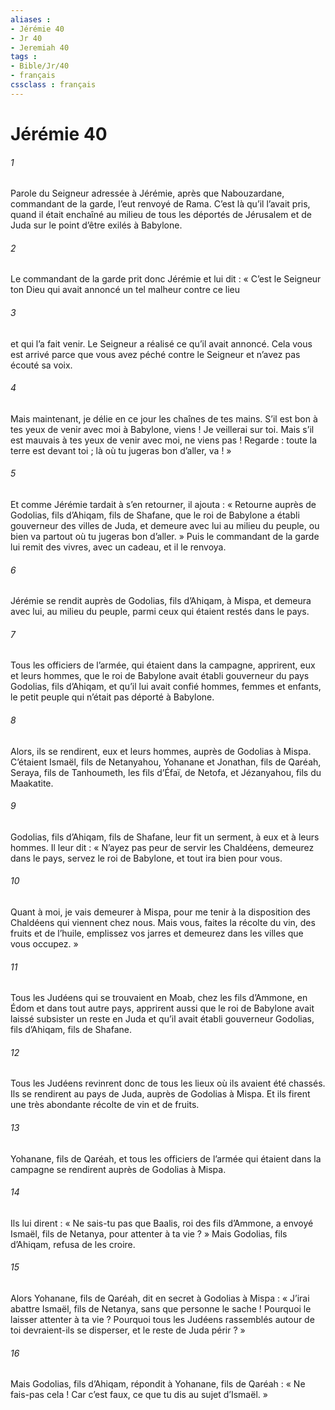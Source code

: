 ```yaml
---
aliases : 
- Jérémie 40
- Jr 40
- Jeremiah 40
tags : 
- Bible/Jr/40
- français
cssclass : français
---
```


# Jérémie 40

###### 1
Parole du Seigneur adressée à Jérémie, après que Nabouzardane, commandant de la garde, l’eut renvoyé de Rama. C’est là qu’il l’avait pris, quand il était enchaîné au milieu de tous les déportés de Jérusalem et de Juda sur le point d’être exilés à Babylone.
###### 2
Le commandant de la garde prit donc Jérémie et lui dit : « C’est le Seigneur ton Dieu qui avait annoncé un tel malheur contre ce lieu
###### 3
et qui l’a fait venir. Le Seigneur a réalisé ce qu’il avait annoncé. Cela vous est arrivé parce que vous avez péché contre le Seigneur et n’avez pas écouté sa voix.
###### 4
Mais maintenant, je délie en ce jour les chaînes de tes mains. S’il est bon à tes yeux de venir avec moi à Babylone, viens ! Je veillerai sur toi. Mais s’il est mauvais à tes yeux de venir avec moi, ne viens pas ! Regarde : toute la terre est devant toi ; là où tu jugeras bon d’aller, va ! »
###### 5
Et comme Jérémie tardait à s’en retourner, il ajouta : « Retourne auprès de Godolias, fils d’Ahiqam, fils de Shafane, que le roi de Babylone a établi gouverneur des villes de Juda, et demeure avec lui au milieu du peuple, ou bien va partout où tu jugeras bon d’aller. » Puis le commandant de la garde lui remit des vivres, avec un cadeau, et il le renvoya.
###### 6
Jérémie se rendit auprès de Godolias, fils d’Ahiqam, à Mispa, et demeura avec lui, au milieu du peuple, parmi ceux qui étaient restés dans le pays.
###### 7
Tous les officiers de l’armée, qui étaient dans la campagne, apprirent, eux et leurs hommes, que le roi de Babylone avait établi gouverneur du pays Godolias, fils d’Ahiqam, et qu’il lui avait confié hommes, femmes et enfants, le petit peuple qui n’était pas déporté à Babylone.
###### 8
Alors, ils se rendirent, eux et leurs hommes, auprès de Godolias à Mispa. C’étaient Ismaël, fils de Netanyahou, Yohanane et Jonathan, fils de Qaréah, Seraya, fils de Tanhoumeth, les fils d’Éfaï, de Netofa, et Jézanyahou, fils du Maakatite.
###### 9
Godolias, fils d’Ahiqam, fils de Shafane, leur fit un serment, à eux et à leurs hommes. Il leur dit : « N’ayez pas peur de servir les Chaldéens, demeurez dans le pays, servez le roi de Babylone, et tout ira bien pour vous.
###### 10
Quant à moi, je vais demeurer à Mispa, pour me tenir à la disposition des Chaldéens qui viennent chez nous. Mais vous, faites la récolte du vin, des fruits et de l’huile, emplissez vos jarres et demeurez dans les villes que vous occupez. »
###### 11
Tous les Judéens qui se trouvaient en Moab, chez les fils d’Ammone, en Édom et dans tout autre pays, apprirent aussi que le roi de Babylone avait laissé subsister un reste en Juda et qu’il avait établi gouverneur Godolias, fils d’Ahiqam, fils de Shafane.
###### 12
Tous les Judéens revinrent donc de tous les lieux où ils avaient été chassés. Ils se rendirent au pays de Juda, auprès de Godolias à Mispa. Et ils firent une très abondante récolte de vin et de fruits.
###### 13
Yohanane, fils de Qaréah, et tous les officiers de l’armée qui étaient dans la campagne se rendirent auprès de Godolias à Mispa.
###### 14
Ils lui dirent : « Ne sais-tu pas que Baalis, roi des fils d’Ammone, a envoyé Ismaël, fils de Netanya, pour attenter à ta vie ? » Mais Godolias, fils d’Ahiqam, refusa de les croire.
###### 15
Alors Yohanane, fils de Qaréah, dit en secret à Godolias à Mispa : « J’irai abattre Ismaël, fils de Netanya, sans que personne le sache ! Pourquoi le laisser attenter à ta vie ? Pourquoi tous les Judéens rassemblés autour de toi devraient-ils se disperser, et le reste de Juda périr ? »
###### 16
Mais Godolias, fils d’Ahiqam, répondit à Yohanane, fils de Qaréah : « Ne fais-pas cela ! Car c’est faux, ce que tu dis au sujet d’Ismaël. »
